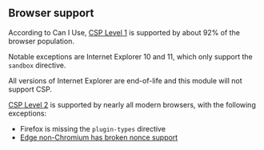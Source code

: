 ## Browser support

According to Can I Use, [CSP Level 1](https://caniuse.com/#feat=contentsecuritypolicy) is supported by about 92% of the browser population.

Notable exceptions are Internet Explorer 10 and 11, which only support the ```sandbox``` directive.

All versions of Internet Explorer are end-of-life and this module will not support CSP.

[CSP Level 2](https://caniuse.com/#feat=contentsecuritypolicy2) is supported by nearly all modern browsers, with the following exceptions:

+ Firefox is missing the ```plugin-types``` directive
+ [Edge non-Chromium has broken nonce support](https://developer.microsoft.com/en-us/microsoft-edge/platform/issues/13246371/)
